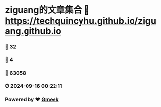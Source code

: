 # ziguang的文章集合 :link: https://techquincyhu.github.io/ziguang.github.io 
### :page_facing_up: [32](https://techquincyhu.github.io/ziguang.github.io/tag.html) 
### :speech_balloon: 4 
### :hibiscus: 63058 
### :alarm_clock: 2024-09-16 00:22:11 
### Powered by :heart: [Gmeek](https://github.com/Meekdai/Gmeek)
